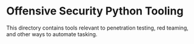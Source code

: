 # Offensive Security Python Tooling

This directory contains tools relevant to penetration testing, red teaming, and other ways to automate tasking.
